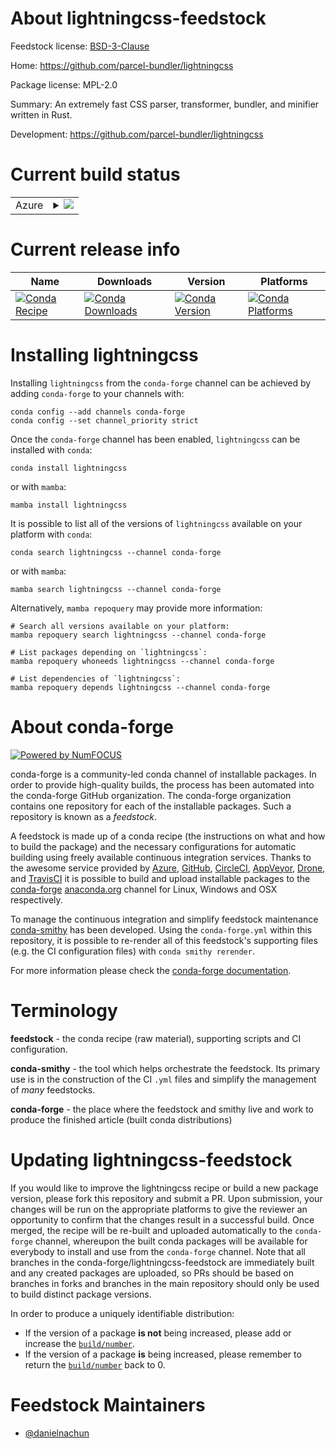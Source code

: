 About lightningcss-feedstock
============================

Feedstock license: [BSD-3-Clause](https://github.com/conda-forge/lightningcss-feedstock/blob/main/LICENSE.txt)

Home: https://github.com/parcel-bundler/lightningcss

Package license: MPL-2.0

Summary: An extremely fast CSS parser, transformer, bundler, and minifier written in Rust.

Development: https://github.com/parcel-bundler/lightningcss

Current build status
====================


<table>
    
  <tr>
    <td>Azure</td>
    <td>
      <details>
        <summary>
          <a href="https://dev.azure.com/conda-forge/feedstock-builds/_build/latest?definitionId=25097&branchName=main">
            <img src="https://dev.azure.com/conda-forge/feedstock-builds/_apis/build/status/lightningcss-feedstock?branchName=main">
          </a>
        </summary>
        <table>
          <thead><tr><th>Variant</th><th>Status</th></tr></thead>
          <tbody><tr>
              <td>linux_64</td>
              <td>
                <a href="https://dev.azure.com/conda-forge/feedstock-builds/_build/latest?definitionId=25097&branchName=main">
                  <img src="https://dev.azure.com/conda-forge/feedstock-builds/_apis/build/status/lightningcss-feedstock?branchName=main&jobName=linux&configuration=linux%20linux_64_" alt="variant">
                </a>
              </td>
            </tr><tr>
              <td>linux_aarch64</td>
              <td>
                <a href="https://dev.azure.com/conda-forge/feedstock-builds/_build/latest?definitionId=25097&branchName=main">
                  <img src="https://dev.azure.com/conda-forge/feedstock-builds/_apis/build/status/lightningcss-feedstock?branchName=main&jobName=linux&configuration=linux%20linux_aarch64_" alt="variant">
                </a>
              </td>
            </tr><tr>
              <td>linux_ppc64le</td>
              <td>
                <a href="https://dev.azure.com/conda-forge/feedstock-builds/_build/latest?definitionId=25097&branchName=main">
                  <img src="https://dev.azure.com/conda-forge/feedstock-builds/_apis/build/status/lightningcss-feedstock?branchName=main&jobName=linux&configuration=linux%20linux_ppc64le_" alt="variant">
                </a>
              </td>
            </tr><tr>
              <td>osx_64</td>
              <td>
                <a href="https://dev.azure.com/conda-forge/feedstock-builds/_build/latest?definitionId=25097&branchName=main">
                  <img src="https://dev.azure.com/conda-forge/feedstock-builds/_apis/build/status/lightningcss-feedstock?branchName=main&jobName=osx&configuration=osx%20osx_64_" alt="variant">
                </a>
              </td>
            </tr><tr>
              <td>osx_arm64</td>
              <td>
                <a href="https://dev.azure.com/conda-forge/feedstock-builds/_build/latest?definitionId=25097&branchName=main">
                  <img src="https://dev.azure.com/conda-forge/feedstock-builds/_apis/build/status/lightningcss-feedstock?branchName=main&jobName=osx&configuration=osx%20osx_arm64_" alt="variant">
                </a>
              </td>
            </tr><tr>
              <td>win_64</td>
              <td>
                <a href="https://dev.azure.com/conda-forge/feedstock-builds/_build/latest?definitionId=25097&branchName=main">
                  <img src="https://dev.azure.com/conda-forge/feedstock-builds/_apis/build/status/lightningcss-feedstock?branchName=main&jobName=win&configuration=win%20win_64_" alt="variant">
                </a>
              </td>
            </tr>
          </tbody>
        </table>
      </details>
    </td>
  </tr>
</table>

Current release info
====================

| Name | Downloads | Version | Platforms |
| --- | --- | --- | --- |
| [![Conda Recipe](https://img.shields.io/badge/recipe-lightningcss-green.svg)](https://anaconda.org/conda-forge/lightningcss) | [![Conda Downloads](https://img.shields.io/conda/dn/conda-forge/lightningcss.svg)](https://anaconda.org/conda-forge/lightningcss) | [![Conda Version](https://img.shields.io/conda/vn/conda-forge/lightningcss.svg)](https://anaconda.org/conda-forge/lightningcss) | [![Conda Platforms](https://img.shields.io/conda/pn/conda-forge/lightningcss.svg)](https://anaconda.org/conda-forge/lightningcss) |

Installing lightningcss
=======================

Installing `lightningcss` from the `conda-forge` channel can be achieved by adding `conda-forge` to your channels with:

```
conda config --add channels conda-forge
conda config --set channel_priority strict
```

Once the `conda-forge` channel has been enabled, `lightningcss` can be installed with `conda`:

```
conda install lightningcss
```

or with `mamba`:

```
mamba install lightningcss
```

It is possible to list all of the versions of `lightningcss` available on your platform with `conda`:

```
conda search lightningcss --channel conda-forge
```

or with `mamba`:

```
mamba search lightningcss --channel conda-forge
```

Alternatively, `mamba repoquery` may provide more information:

```
# Search all versions available on your platform:
mamba repoquery search lightningcss --channel conda-forge

# List packages depending on `lightningcss`:
mamba repoquery whoneeds lightningcss --channel conda-forge

# List dependencies of `lightningcss`:
mamba repoquery depends lightningcss --channel conda-forge
```


About conda-forge
=================

[![Powered by
NumFOCUS](https://img.shields.io/badge/powered%20by-NumFOCUS-orange.svg?style=flat&colorA=E1523D&colorB=007D8A)](https://numfocus.org)

conda-forge is a community-led conda channel of installable packages.
In order to provide high-quality builds, the process has been automated into the
conda-forge GitHub organization. The conda-forge organization contains one repository
for each of the installable packages. Such a repository is known as a *feedstock*.

A feedstock is made up of a conda recipe (the instructions on what and how to build
the package) and the necessary configurations for automatic building using freely
available continuous integration services. Thanks to the awesome service provided by
[Azure](https://azure.microsoft.com/en-us/services/devops/), [GitHub](https://github.com/),
[CircleCI](https://circleci.com/), [AppVeyor](https://www.appveyor.com/),
[Drone](https://cloud.drone.io/welcome), and [TravisCI](https://travis-ci.com/)
it is possible to build and upload installable packages to the
[conda-forge](https://anaconda.org/conda-forge) [anaconda.org](https://anaconda.org/)
channel for Linux, Windows and OSX respectively.

To manage the continuous integration and simplify feedstock maintenance
[conda-smithy](https://github.com/conda-forge/conda-smithy) has been developed.
Using the ``conda-forge.yml`` within this repository, it is possible to re-render all of
this feedstock's supporting files (e.g. the CI configuration files) with ``conda smithy rerender``.

For more information please check the [conda-forge documentation](https://conda-forge.org/docs/).

Terminology
===========

**feedstock** - the conda recipe (raw material), supporting scripts and CI configuration.

**conda-smithy** - the tool which helps orchestrate the feedstock.
                   Its primary use is in the construction of the CI ``.yml`` files
                   and simplify the management of *many* feedstocks.

**conda-forge** - the place where the feedstock and smithy live and work to
                  produce the finished article (built conda distributions)


Updating lightningcss-feedstock
===============================

If you would like to improve the lightningcss recipe or build a new
package version, please fork this repository and submit a PR. Upon submission,
your changes will be run on the appropriate platforms to give the reviewer an
opportunity to confirm that the changes result in a successful build. Once
merged, the recipe will be re-built and uploaded automatically to the
`conda-forge` channel, whereupon the built conda packages will be available for
everybody to install and use from the `conda-forge` channel.
Note that all branches in the conda-forge/lightningcss-feedstock are
immediately built and any created packages are uploaded, so PRs should be based
on branches in forks and branches in the main repository should only be used to
build distinct package versions.

In order to produce a uniquely identifiable distribution:
 * If the version of a package **is not** being increased, please add or increase
   the [``build/number``](https://docs.conda.io/projects/conda-build/en/latest/resources/define-metadata.html#build-number-and-string).
 * If the version of a package **is** being increased, please remember to return
   the [``build/number``](https://docs.conda.io/projects/conda-build/en/latest/resources/define-metadata.html#build-number-and-string)
   back to 0.

Feedstock Maintainers
=====================

* [@danielnachun](https://github.com/danielnachun/)


